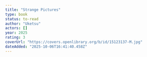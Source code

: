```yaml
---
title: "Strange Pictures"
type: book
status: to-read
author: "Uketsu"
actors: []
year: 2025
rating: 3
coverUrl: "https://covers.openlibrary.org/b/id/15123137-M.jpg"
dateAdded: "2025-10-06T16:41:40.458Z"
---
```


